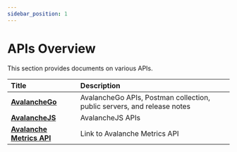```yaml
---
sidebar_position: 1
---
```


# APIs Overview

This section provides documents on various APIs.

| Title                                              | Description                                                                                                                                         |
| :------------------------------------------------- | :-------------------------------------------------------------------------------------------------------------------------------------------------- |
| [**AvalancheGo**](./avalanchego/README.md)      |     AvalancheGo APIs, Postman collection, public servers, and release notes      |
| [**AvalancheJS**](./avalanchejs/README.md)      | AvalancheJS APIs |
| [**Avalanche Metrics API**](./metrics.md)       | Link to Avalanche Metrics API              |
